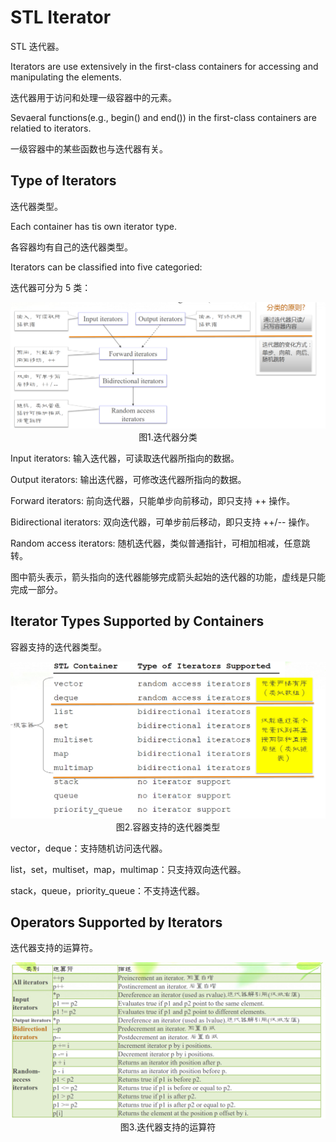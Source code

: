 # STL Iterator

STL 迭代器。

Iterators are use extensively in the first-class containers for accessing and manipulating the elements.

迭代器用于访问和处理一级容器中的元素。

Sevaeral functions(e.g., begin() and end()) in the first-class containers are relatied to iterators.

一级容器中的某些函数也与迭代器有关。

## Type of Iterators

迭代器类型。

Each container has tis own iterator type.

各容器均有自己的迭代器类型。

Iterators can be classified into five categoried:

迭代器可分为 5 类：

<img src="1131-1.png" alt="1131-1" style="zoom:80%;" />

<center>图1.迭代器分类</center>

Input iterators: 输入迭代器，可读取迭代器所指向的数据。

Output iterators: 输出迭代器，可修改迭代器所指向的数据。

Forward iterators: 前向迭代器，只能单步向前移动，即只支持 ++ 操作。

Bidirectional iterators: 双向迭代器，可单步前后移动，即只支持 ++/-- 操作。

Random access iterators: 随机迭代器，类似普通指针，可相加相减，任意跳转。

图中箭头表示，箭头指向的迭代器能够完成箭头起始的迭代器的功能，虚线是只能完成一部分。

## Iterator Types Supported by Containers

容器支持的迭代器类型。

<img src="1131-2.png" alt="1131-2" style="zoom:67%;" />

<center>图2.容器支持的迭代器类型</center>

vector，deque：支持随机访问迭代器。

list，set，multiset，map，multimap：只支持双向迭代器。

stack，queue，priority_queue：不支持迭代器。

## Operators Supported by Iterators

迭代器支持的运算符。

<img src="1131-3.png" alt="1131-3" style="zoom:80%;" />

<center>图3.迭代器支持的运算符</center>